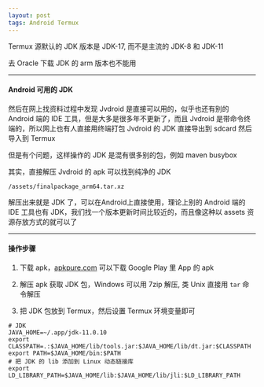 ```yaml
---
layout: post
tags: Android Termux
---
```


Termux 源默认的 JDK 版本是 JDK-17, 而不是主流的 JDK-8 和 JDK-11

去 Oracle 下载 JDK 的 arm 版本也不能用

---

#### Android 可用的 JDK

然后在网上找资料过程中发现 Jvdroid 是直接可以用的，似乎也还有别的 Android 端的 IDE 工具，但是大多是很多年不更新了，而且 Jvdroid 是带命令终端的，所以网上也有人直接用终端打包 Jvdroid 的 JDK 直接导出到 sdcard 然后导入到 Termux

但是有个问题，这样操作的 JDK 是混有很多别的包，例如 maven busybox

其实，直接解压 Jvdroid 的 apk 可以找到纯净的 JDK

```
/assets/finalpackage_arm64.tar.xz
```

解压出来就是 JDK 了，可以在Android上直接使用，理论上别的 Android 端的 IDE 工具也有 JDK，我们找一个版本更新时间比较近的，而且像这种以 assets 资源存放方式的就可以了

---

#### 操作步骤

1. 下载 apk，[apkpure.com](https://apkpure.com/) 可以下载 Google Play 里 App 的 apk

2. 解压 apk 获取 JDK 包，Windows 可以用 7zip 解压, 类 Unix 直接用 `tar` 命令解压

3. 把 JDK 包放到 Termux，然后设置 Termux 环境变量即可
```
# JDK
JAVA_HOME=~/.app/jdk-11.0.10
export CLASSPATH=.:$JAVA_HOME/lib/tools.jar:$JAVA_HOME/lib/dt.jar:$CLASSPATH
export PATH=$JAVA_HOME/bin:$PATH
# 把 JDK 的 lib 添加到 Linux 动态链接库
export LD_LIBRARY_PATH=$JAVA_HOME/lib:$JAVA_HOME/lib/jli:$LD_LIBRARY_PATH
```
